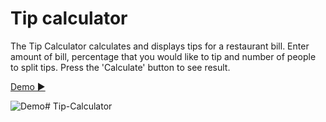 # Tip calculator

The Tip Calculator calculates and displays tips for a restaurant bill. Enter amount of bill, percentage that you would like to tip and number of people to split tips. Press the 'Calculate' button to see result.

[Demo ▶️](https://yaninatrekhleb.github.io/tip-calculator/index.html)

![Demo](tip-calculator-demo-mobile.gif)#   T i p - C a l c u l a t o r  
 